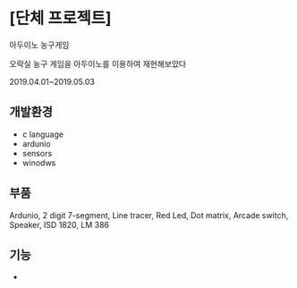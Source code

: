 [단체 프로젝트]
==============
아두이노 농구게임

오락실 농구 게임을 아두이노를 이용하여 재현해보았다 

2019.04.01~2019.05.03


개발환경
--------
- c language
- ardunio
- sensors
- winodws

부품 
----
Ardunio, 2 digit 7-segment, Line tracer, Red Led, Dot matrix, Arcade switch, Speaker, ISD 1820, LM 386

기능 
-----
- 


